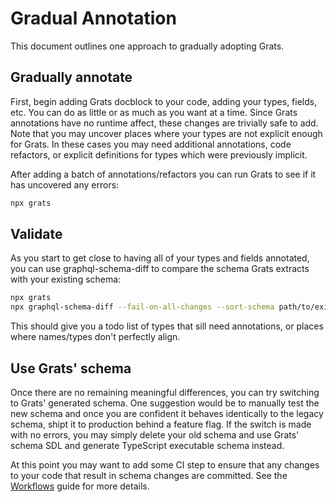 # Gradual Annotation

This document outlines one approach to gradually adopting Grats.

## Gradually annotate

First, begin adding Grats docblock to your code, adding your types, fields, etc. You can do as little or as much as you want at a time. Since Grats annotations have no runtime affect, these changes are trivially safe to add. Note that you may uncover places where your types are not explicit enough for Grats. In these cases you may need additional annotations, code refactors, or explicit definitions for types which were previously implicit.

After adding a batch of annotations/refactors you can run Grats to see if it has uncovered any errors:

```bash
npx grats
```

## Validate

As you start to get close to having all of your types and fields annotated, you can use graphql-schema-diff to compare the schema Grats extracts with your existing schema:

```bash
npx grats
npx graphql-schema-diff --fail-on-all-changes --sort-schema path/to/existing/schema.gql ./grats-schema.gql
```

This should give you a todo list of types that sill need annotations, or places where names/types don't perfectly align.

## Use Grats' schema

Once there are no remaining meaningful differences, you can try switching to Grats' generated schema. One suggestion would be to manually test the new schema and once you are confident it behaves identically to the legacy schema, shipt it to production behind a feature flag. If the switch is made with no errors, you may simply delete your old schema and use Grats' schema SDL and generate TypeScript executable schema instead.

At this point you may want to add some CI step to ensure that any changes to your code that result in schema changes are committed. See the [Workflows](../01-workflows.md) guide for more details.

